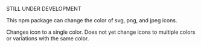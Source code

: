 
STILL UNDER DEVELOPMENT

This npm package can change the color of svg, png, and jpeg icons.

Changes icon to a single color. Does not yet change icons to multiple colors or variations with the same color.